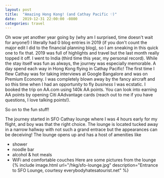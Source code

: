 ```yaml
---
layout: post
title:  "Amazing Hong Kong! (and Cathay Pacific ♡)"
date:   2019-12-31 22:00:00 -0800
categories: travel
---
```

Oh wow yet another year going by (why am I surprised, time doesn't wait for anyone!)
I literally had 0 blog entries in 2019 (if you don't count the major edit I did to the financial planning blog), so I am
sneaking in this quick one to fix that.
2019 was full of highlights and travel but the last month really topped it off. I went to India (third time this year, my
personal record). While the stay itself was fun as always, the journey was especially memorable. A day spend each way in
Hong Kong flying in Cathay Pacific! The first time I flew Cathay was for taking interviews at Google Bangalore and was on
Premium Economy. I was completely blown away by the fancy aircraft and so this time when I had an opportunity to fly *business*
I was ecstatic. I booked the trip on AA.com using 140k AA points. You can look into earning AA points by opening Citi
AAdvantage cards (reach out to me if you have questions, I love talking points!).

So on to the fun stuff!

The journey started in SFO Cathay lounge where I was 4 hours early for my flight, and boy was that the right choice. The lounge
is located tucked away in a narrow hallway with not such a grand entrace but the appearances can be deceiving! The lounge
opens up and has a host of amenities like
* shower
* noodle bar
* alcohol & hot meals
* WiFi and comfortable couches
Here are some pictures from the lounge
{% include image.html url="/hkg/sfo-lounge.jpg" description="Entrance to SFO Lounge, courtesy everybodyhatesatourist.net" %}
